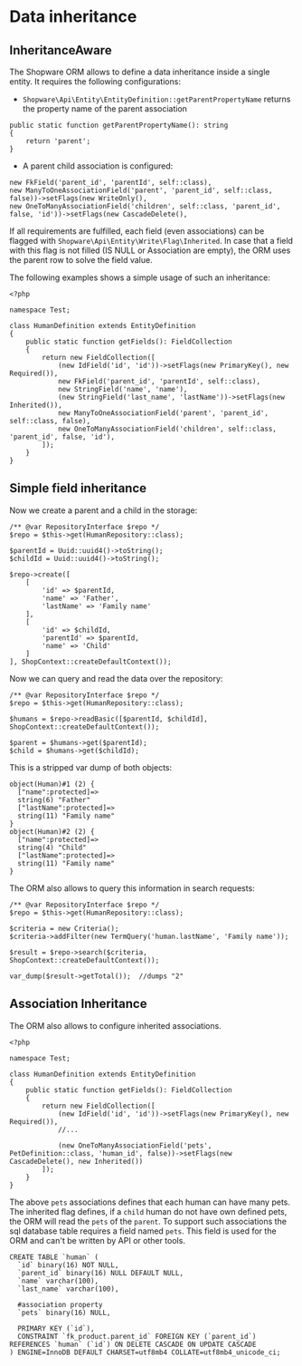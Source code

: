 # Data inheritance

## InheritanceAware
The Shopware ORM allows to define a data inheritance inside a single entity.
It requires the following configurations:
* `Shopware\Api\Entity\EntityDefinition::getParentPropertyName` returns the property name of the parent association
```
public static function getParentPropertyName(): string
{
    return 'parent';
}

```
* A parent child association is configured:
```
new FkField('parent_id', 'parentId', self::class),
new ManyToOneAssociationField('parent', 'parent_id', self::class, false))->setFlags(new WriteOnly(),
new OneToManyAssociationField('children', self::class, 'parent_id', false, 'id'))->setFlags(new CascadeDelete(),
```

If all requirements are fulfilled, each field (even associations) can be flagged with `Shopware\Api\Entity\Write\Flag\Inherited`.
In case that a field with this flag is not filled (IS NULL or Association are empty), the ORM uses the parent row to solve the field value.

The following examples shows a simple usage of such an inheritance:
```
<?php

namespace Test;

class HumanDefinition extends EntityDefinition
{
    public static function getFields(): FieldCollection
    {
        return new FieldCollection([
            (new IdField('id', 'id'))->setFlags(new PrimaryKey(), new Required()),
            new FkField('parent_id', 'parentId', self::class),
            new StringField('name', 'name'),
            (new StringField('last_name', 'lastName'))->setFlags(new Inherited()),
            new ManyToOneAssociationField('parent', 'parent_id', self::class, false),
            new OneToManyAssociationField('children', self::class, 'parent_id', false, 'id'),
        ]);
    }
}
``` 

## Simple field inheritance
Now we create a parent and a child in the storage:

```
/** @var RepositoryInterface $repo */
$repo = $this->get(HumanRepository::class);

$parentId = Uuid::uuid4()->toString();
$childId = Uuid::uuid4()->toString();

$repo->create([
    [
        'id' => $parentId,
        'name' => 'Father',
        'lastName' => 'Family name'
    ],
    [
        'id' => $childId,
        'parentId' => $parentId,
        'name' => 'Child'
    ]
], ShopContext::createDefaultContext());
```

Now we can query and read the data over the repository:
```
/** @var RepositoryInterface $repo */
$repo = $this->get(HumanRepository::class);

$humans = $repo->readBasic([$parentId, $childId], ShopContext::createDefaultContext());

$parent = $humans->get($parentId);
$child = $humans->get($childId);

```

This is a stripped var dump of both objects:
```
object(Human)#1 (2) {
  ["name":protected]=>
  string(6) "Father"
  ["lastName":protected]=>
  string(11) "Family name"
}
object(Human)#2 (2) {
  ["name":protected]=>
  string(4) "Child"
  ["lastName":protected]=>
  string(11) "Family name"
}
``` 

The ORM also allows to query this information in search requests:
```
/** @var RepositoryInterface $repo */
$repo = $this->get(HumanRepository::class);

$criteria = new Criteria();
$criteria->addFilter(new TermQuery('human.lastName', 'Family name'));

$result = $repo->search($criteria, ShopContext::createDefaultContext());

var_dump($result->getTotal());  //dumps "2"
```

## Association Inheritance
The ORM also allows to configure inherited associations.

```
<?php

namespace Test;

class HumanDefinition extends EntityDefinition
{
    public static function getFields(): FieldCollection
    {
        return new FieldCollection([
            (new IdField('id', 'id'))->setFlags(new PrimaryKey(), new Required()),
            //...
                        
            (new OneToManyAssociationField('pets', PetDefinition::class, 'human_id', false))->setFlags(new CascadeDelete(), new Inherited())
        ]);
    }
}
```

The above `pets` associations defines that each human can have many pets. The inherited flag defines, if a `child` human do not have own defined pets, the ORM will read the `pets` of the `parent`.
To support such associations the sql database table requires a field named `pets`. This field is used for the ORM and can't be written by API or other tools. 

```
CREATE TABLE `human` (
  `id` binary(16) NOT NULL,
  `parent_id` binary(16) NULL DEFAULT NULL,
  `name` varchar(100),
  `last_name` varchar(100),
  
  #association property
  `pets` binary(16) NULL,   
  
  PRIMARY KEY (`id`),
  CONSTRAINT `fk_product.parent_id` FOREIGN KEY (`parent_id`) REFERENCES `human` (`id`) ON DELETE CASCADE ON UPDATE CASCADE
) ENGINE=InnoDB DEFAULT CHARSET=utf8mb4 COLLATE=utf8mb4_unicode_ci;
```